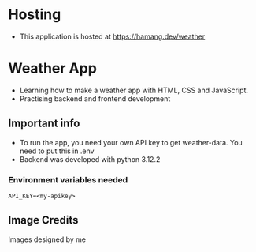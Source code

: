 # Hosting
* This application is hosted at https://hamang.dev/weather

# Weather App
* Learning how to make a weather app with HTML, CSS and JavaScript.
* Practising backend and frontend development

## Important info
* To run the app, you need your own API key to get weather-data. You need to put this in .env
* Backend was developed with python 3.12.2

### Environment variables needed
    API_KEY=<my-apikey>
    

## Image Credits
Images designed by me